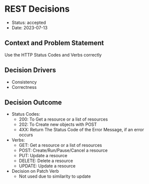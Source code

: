 # REST Decisions

* Status:  accepted
* Date: 2023-07-13 <!-- optional -->

## Context and Problem Statement

Use the HTTP Status Codes and Verbs correctly

## Decision Drivers <!-- optional -->

* Consistency
* Correctness

## Decision Outcome

* Status Codes:
    * 200: To Get a resource or a list of resources
    * 202: To Create new objects with POST
    * 4XX: Return The Status Code of the Error Message, if an error occurs
* Verbs:
    * GET: Get a resource or a list of resources
    * POST: Create/Run/Pause/Cancel a resource
    * PUT: Update a resource
    * DELETE: Delete a resource
    * UPDATE: Update a resource
* Decision on Patch Verb
    * Not used due to similarity to update

<!-- markdownlint-disable-file MD013 -->

